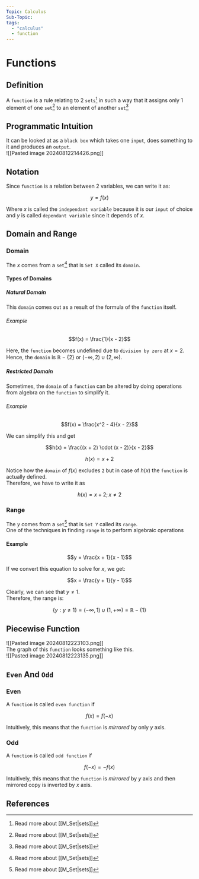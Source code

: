 ```yaml
---
Topic: Calculus
Sub-Topic: 
tags:
  - "calculus"
  - function
---
```


# Functions

## Definition

A `function` is a rule relating to 2 `sets`[^1] in such a way that it assigns only 1 element of one `set`[^1] to an element of another `set`[^1]

## Programmatic Intuition

It can be looked at as a `black box` which takes one `input`, does something to it and produces an `output`.  
![[Pasted image 20240812214426.png]]

## Notation

Since `function` is a relation between 2 variables, we can write it as:  

$$y = f(x)$$

Where $x$ is called the `independant variable` because it is our `input` of choice and $y$ is called `dependant variable` since it depends of $x$.

## Domain and Range

### Domain

The $x$ comes from a `set`[^1] that is `Set X` called its `domain`.

#### Types of Domains

##### Natural Domain

This `domain` comes out as a result of the formula of the `function` itself.

###### Example

$$f(x) = \frac{1}{x - 2}$$

Here, the `function` becomes undefined due to `division by zero` at $x = 2$.  
Hence, the `domain` is $\mathbb{R} - \{2\}$ or $(- \infty, 2) \cup (2, \infty)$.  

##### Restricted Domain

Sometimes, the `domain` of a `function` can be altered by doing operations from algebra on the `function` to simplify it. 

###### Example

$$f(x) = \frac{x^2 - 4}{x - 2}$$

We can simplify this and get  

$$h(x) = \frac{(x + 2) \cdot (x - 2)}{x - 2}$$

$$h(x) = x + 2$$

Notice how the `domain` of $f(x)$ excludes `2` but in case of $h(x)$ the `function` is actually defined.  
Therefore, we have to write it as  

$$h(x) = x + 2; x \ne 2$$

### Range

The $y$ comes from a `set`[^1] that is `Set Y` called its `range`.  
One of the techniques in finding `range` is to perform algebraic operations

#### Example

$$y = \frac{x + 1}{x - 1}$$

If we convert this equation to solve for $x$, we get:  

$$x = \frac{y + 1}{y - 1}$$

Clearly, we can see that $y \ne 1$.  
Therefore, the range is:  

$$\{y : y \ne 1\} = (- \infty, 1) \cup (1, +\infty) = \mathbb{R} - \{1\}$$

## Piecewise Function

![[Pasted image 20240812223103.png]]  
The graph of this `function` looks something like this.  
![[Pasted image 20240812223135.png]]

## `Even` And `Odd`

### Even

A `function` is called `even function` if  

$$f(x) = f(-x)$$

Intuitively, this means that the `function` is _mirrored_ by only $y$ axis.

### Odd

A `function` is called `odd function` if  

$$f(-x) = -f(x)$$

Intuitively, this means that the `function` is _mirrored_ by $y$ axis and then mirrored copy is inverted by $x$ axis.

## References

[^1]: Read more about [[M_Set|sets]]